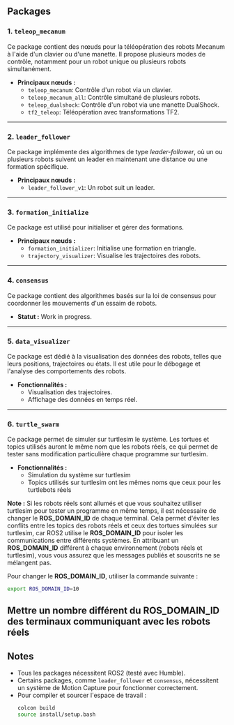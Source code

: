 ## Packages

### 1. `teleop_mecanum`
Ce package contient des nœuds pour la téléopération des robots Mecanum à l'aide d'un clavier ou d'une manette. Il propose plusieurs modes de contrôle, notamment pour un robot unique ou plusieurs robots simultanément.

- **Principaux nœuds :**
  - `teleop_mecanum`: Contrôle d'un robot via un clavier.
  - `teleop_mecanum_all`: Contrôle simultané de plusieurs robots.
  - `teleop_dualshock`: Contrôle d'un robot via une manette DualShock.
  - `tf2_teleop`: Téléopération avec transformations TF2.

---

### 2. `leader_follower`
Ce package implémente des algorithmes de type *leader-follower*, où un ou plusieurs robots suivent un leader en maintenant une distance ou une formation spécifique.

- **Principaux nœuds :**
  - `leader_follower_v1`: Un robot suit un leader.


---

### 3. `formation_initialize`
Ce package est utilisé pour initialiser et gérer des formations.

- **Principaux nœuds :**
  - `formation_initializer`: Initialise une formation en triangle.
  - `trajectory_visualizer`: Visualise les trajectoires des robots.

---

### 4. `consensus`
Ce package contient des algorithmes basés sur la loi de consensus pour coordonner les mouvements d'un essaim de robots. 

- **Statut :** Work in progress.

---

### 5. `data_visualizer`
Ce package est dédié à la visualisation des données des robots, telles que leurs positions, trajectoires ou états. Il est utile pour le débogage et l'analyse des comportements des robots.

- **Fonctionnalités :**
  - Visualisation des trajectoires.
  - Affichage des données en temps réel.

---
### 6. `turtle_swarm`
Ce package permet de simuler sur turtlesim le système. Les tortues et topics utilisés auront le même nom que les robots réels, ce qui permet de tester sans modification particulière chaque programme sur turtlesim.

- **Fonctionnalités :**
  - Simulation du système sur turtlesim
  - Topics utilisés sur turtlesim ont les mêmes noms que ceux pour les turtlebots réels

**Note :** Si les robots réels sont allumés et que vous souhaitez utiliser turtlesim pour tester un programme en même temps, il est nécessaire de changer le **ROS_DOMAIN_ID** de chaque terminal. Cela permet d'éviter les conflits entre les topics des robots réels et ceux des tortues simulées sur turtlesim, car ROS2 utilise le **ROS_DOMAIN_ID** pour isoler les communications entre différents systèmes. En attribuant un **ROS_DOMAIN_ID** différent à chaque environnement (robots réels et turtlesim), vous vous assurez que les messages publiés et souscrits ne se mélangent pas.

Pour changer le **ROS_DOMAIN_ID**, utiliser la commande suivante : 
  ```bash
  export ROS_DOMAIN_ID=10
  ```
Mettre un nombre différent du ROS_DOMAIN_ID des terminaux communiquant avec les robots réels
---

## Notes
- Tous les packages nécessitent ROS2 (testé avec Humble).
- Certains packages, comme `leader_follower` et `consensus`, nécessitent un système de Motion Capture pour fonctionner correctement.
- Pour compiler et sourcer l'espace de travail :
  ```bash
  colcon build
  source install/setup.bash